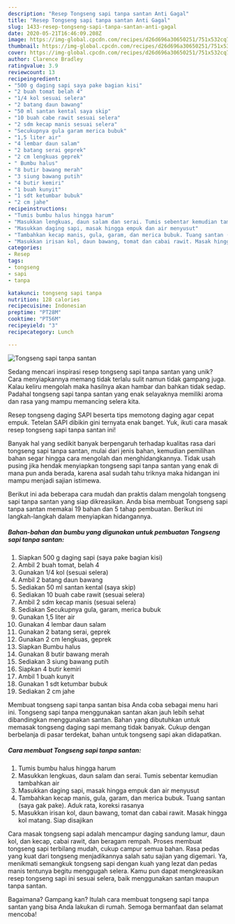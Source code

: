 ```yaml
---
description: "Resep Tongseng sapi tanpa santan Anti Gagal"
title: "Resep Tongseng sapi tanpa santan Anti Gagal"
slug: 1433-resep-tongseng-sapi-tanpa-santan-anti-gagal
date: 2020-05-21T16:46:09.208Z
image: https://img-global.cpcdn.com/recipes/d26d696a30650251/751x532cq70/tongseng-sapi-tanpa-santan-foto-resep-utama.jpg
thumbnail: https://img-global.cpcdn.com/recipes/d26d696a30650251/751x532cq70/tongseng-sapi-tanpa-santan-foto-resep-utama.jpg
cover: https://img-global.cpcdn.com/recipes/d26d696a30650251/751x532cq70/tongseng-sapi-tanpa-santan-foto-resep-utama.jpg
author: Clarence Bradley
ratingvalue: 3.9
reviewcount: 13
recipeingredient:
- "500 g daging sapi saya pake bagian kisi"
- "2 buah tomat belah 4"
- "1/4 kol sesuai selera"
- "2 batang daun bawang"
- "50 ml santan kental saya skip"
- "10 buah cabe rawit sesuai selera"
- "2 sdm kecap manis sesuai selera"
- "Secukupnya gula garam merica bubuk"
- "1,5 liter air"
- "4 lembar daun salam"
- "2 batang serai geprek"
- "2 cm lengkuas geprek"
- " Bumbu halus"
- "8 butir bawang merah"
- "3 siung bawang putih"
- "4 butir kemiri"
- "1 buah kunyit"
- "1 sdt ketumbar bubuk"
- "2 cm jahe"
recipeinstructions:
- "Tumis bumbu halus hingga harum"
- "Masukkan lengkuas, daun salam dan serai. Tumis sebentar kemudian tambahkan air"
- "Masukkan daging sapi, masak hingga empuk dan air menyusut"
- "Tambahkan kecap manis, gula, garam, dan merica bubuk. Tuang santan (saya gak pake). Aduk rata, koreksi rasanya"
- "Masukkan irisan kol, daun bawang, tomat dan cabai rawit. Masak hingga kol matang. Siap disajikan"
categories:
- Resep
tags:
- tongseng
- sapi
- tanpa

katakunci: tongseng sapi tanpa 
nutrition: 128 calories
recipecuisine: Indonesian
preptime: "PT28M"
cooktime: "PT56M"
recipeyield: "3"
recipecategory: Lunch

---
```



![Tongseng sapi tanpa santan](https://img-global.cpcdn.com/recipes/d26d696a30650251/751x532cq70/tongseng-sapi-tanpa-santan-foto-resep-utama.jpg)

Sedang mencari inspirasi resep tongseng sapi tanpa santan yang unik? Cara menyiapkannya memang tidak terlalu sulit namun tidak gampang juga. Kalau keliru mengolah maka hasilnya akan hambar dan bahkan tidak sedap. Padahal tongseng sapi tanpa santan yang enak selayaknya memiliki aroma dan rasa yang mampu memancing selera kita.

Resep tongseng daging SAPI beserta tips memotong daging agar cepat empuk. Tetelan SAPI dibikin gini ternyata enak banget. Yuk, ikuti cara masak resep tongseng sapi tanpa santan ini!

Banyak hal yang sedikit banyak berpengaruh terhadap kualitas rasa dari tongseng sapi tanpa santan, mulai dari jenis bahan, kemudian pemilihan bahan segar hingga cara mengolah dan menghidangkannya. Tidak usah pusing jika hendak menyiapkan tongseng sapi tanpa santan yang enak di mana pun anda berada, karena asal sudah tahu triknya maka hidangan ini mampu menjadi sajian istimewa.


Berikut ini ada beberapa cara mudah dan praktis dalam mengolah tongseng sapi tanpa santan yang siap dikreasikan. Anda bisa membuat Tongseng sapi tanpa santan memakai 19 bahan dan 5 tahap pembuatan. Berikut ini langkah-langkah dalam menyiapkan hidangannya.

<!--inarticleads1-->

##### Bahan-bahan dan bumbu yang digunakan untuk pembuatan Tongseng sapi tanpa santan:

1. Siapkan 500 g daging sapi (saya pake bagian kisi)
1. Ambil 2 buah tomat, belah 4
1. Gunakan 1/4 kol (sesuai selera)
1. Ambil 2 batang daun bawang
1. Sediakan 50 ml santan kental (saya skip)
1. Sediakan 10 buah cabe rawit (sesuai selera)
1. Ambil 2 sdm kecap manis (sesuai selera)
1. Sediakan Secukupnya gula, garam, merica bubuk
1. Gunakan 1,5 liter air
1. Gunakan 4 lembar daun salam
1. Gunakan 2 batang serai, geprek
1. Gunakan 2 cm lengkuas, geprek
1. Siapkan  Bumbu halus
1. Gunakan 8 butir bawang merah
1. Sediakan 3 siung bawang putih
1. Siapkan 4 butir kemiri
1. Ambil 1 buah kunyit
1. Gunakan 1 sdt ketumbar bubuk
1. Sediakan 2 cm jahe


Membuat tongseng sapi tanpa santan bisa Anda coba sebagai menu hari ini. Tongseng sapi tanpa menggunakan santan akan jauh lebih sehat dibandingkan menggunakan santan. Bahan yang dibutuhkan untuk memasak tongseng daging sapi memang tidak banyak. Cukup dengan berbelanja di pasar terdekat, bahan untuk tongseng sapi akan didapatkan. 

<!--inarticleads2-->

##### Cara membuat Tongseng sapi tanpa santan:

1. Tumis bumbu halus hingga harum
1. Masukkan lengkuas, daun salam dan serai. Tumis sebentar kemudian tambahkan air
1. Masukkan daging sapi, masak hingga empuk dan air menyusut
1. Tambahkan kecap manis, gula, garam, dan merica bubuk. Tuang santan (saya gak pake). Aduk rata, koreksi rasanya
1. Masukkan irisan kol, daun bawang, tomat dan cabai rawit. Masak hingga kol matang. Siap disajikan


Cara masak tongseng sapi adalah mencampur daging sandung lamur, daun kol, dan kecap, cabai rawit, dan beragam rempah. Proses membuat tongseng sapi terbilang mudah, cukup campur semua bahan. Rasa pedas yang kuat dari tongseng menjadikannya salah satu sajian yang digemari. Ya, menikmati semangkuk tongseng sapi dengan kuah yang lezat dan pedas manis tentunya begitu menggugah selera. Kamu pun dapat mengkreasikan resep tongseng sapi ini sesuai selera, baik menggunakan santan maupun tanpa santan. 

Bagaimana? Gampang kan? Itulah cara membuat tongseng sapi tanpa santan yang bisa Anda lakukan di rumah. Semoga bermanfaat dan selamat mencoba!
